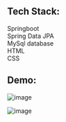 ## Tech Stack:
Springboot  
Spring Data JPA  
MySql database  
HTML   
CSS  
 





## Demo:
![image](https://github.com/capet1brasidas/Employees-list/assets/141989335/b1130930-5dbd-4cf5-af68-f906dbb04bf4)

![image](https://github.com/capet1brasidas/Employees-list/assets/141989335/960d3821-8728-4e18-bb8b-97a2f36c53ca)
